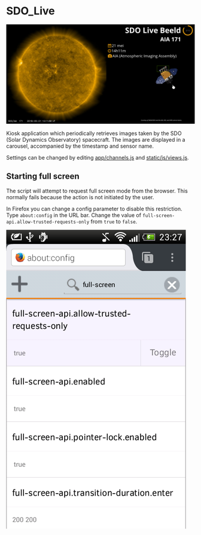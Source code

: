 SDO_Live
========

![](doc/screenshot.png)

Kiosk application which periodically retrieves images taken by the SDO (Solar
Dynamics Observatory) spacecraft. The images are displayed in a carousel,
accompanied by the timestamp and sensor name.

Settings can be changed by editing [app/channels.js](app/channels.js) and [static/js/views.js](static/js/views.js).

Starting full screen
--------------------

The script will attempt to request full screen mode from the browser. This normally fails because the action is not initiated by the user.

In Firefox you can change a config parameter to disable this restriction.
Type `about:config` in the URL bar. Change the value of `full-screen-api.allow-trusted-requests-only` from `true` to `false`.

![Firefox Config Editor](doc/firefox_fullscreen_setting.png)
